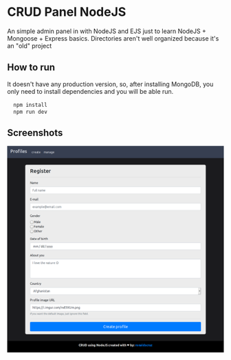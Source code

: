 # CRUD Panel NodeJS
An simple admin panel in with NodeJS and EJS just to learn NodeJS + Mongoose + Express basics. Directories aren't well organized because it's an "old" project

## How to run
It doesn't have any production version, so, after installing MongoDB, you only need to install dependencies and you will be able run.
```
  npm install
  npm run dev
```
## Screenshots
![Main page screenshot](https://raw.githubusercontent.com/ronaldscruz/crud-panel-nodejs/master/screenshots/ss-home.png)
